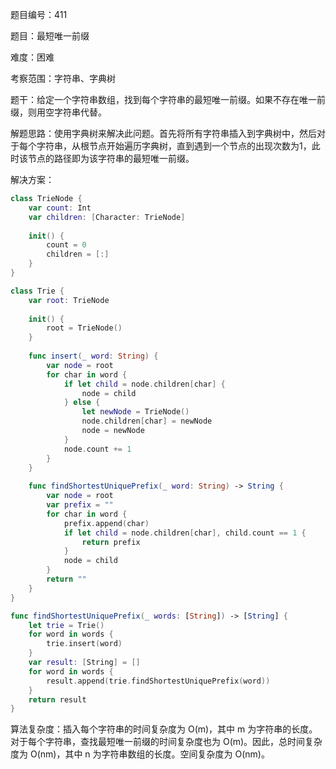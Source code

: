 题目编号：411

题目：最短唯一前缀

难度：困难

考察范围：字符串、字典树

题干：给定一个字符串数组，找到每个字符串的最短唯一前缀。如果不存在唯一前缀，则用空字符串代替。

解题思路：使用字典树来解决此问题。首先将所有字符串插入到字典树中，然后对于每个字符串，从根节点开始遍历字典树，直到遇到一个节点的出现次数为1，此时该节点的路径即为该字符串的最短唯一前缀。

解决方案：

```swift
class TrieNode {
    var count: Int
    var children: [Character: TrieNode]
    
    init() {
        count = 0
        children = [:]
    }
}

class Trie {
    var root: TrieNode
    
    init() {
        root = TrieNode()
    }
    
    func insert(_ word: String) {
        var node = root
        for char in word {
            if let child = node.children[char] {
                node = child
            } else {
                let newNode = TrieNode()
                node.children[char] = newNode
                node = newNode
            }
            node.count += 1
        }
    }
    
    func findShortestUniquePrefix(_ word: String) -> String {
        var node = root
        var prefix = ""
        for char in word {
            prefix.append(char)
            if let child = node.children[char], child.count == 1 {
                return prefix
            }
            node = child
        }
        return ""
    }
}

func findShortestUniquePrefix(_ words: [String]) -> [String] {
    let trie = Trie()
    for word in words {
        trie.insert(word)
    }
    var result: [String] = []
    for word in words {
        result.append(trie.findShortestUniquePrefix(word))
    }
    return result
}
```

算法复杂度：插入每个字符串的时间复杂度为 O(m)，其中 m 为字符串的长度。对于每个字符串，查找最短唯一前缀的时间复杂度也为 O(m)。因此，总时间复杂度为 O(nm)，其中 n 为字符串数组的长度。空间复杂度为 O(nm)。